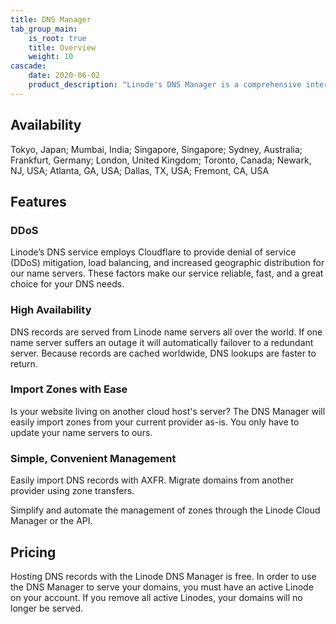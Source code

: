 ```yaml
---
title: DNS Manager
tab_group_main:
    is_root: true
    title: Overview
    weight: 10
cascade:
    date: 2020-06-02
    product_description: "Linode's DNS Manager is a comprehensive interface within the Linode Cloud Manager that gives you complete oversight of DNS records."
---
```


## Availability

Tokyo, Japan; Mumbai, India; Singapore, Singapore; Sydney, Australia; Frankfurt, Germany; London, United Kingdom; Toronto, Canada; Newark, NJ, USA; Atlanta, GA, USA; Dallas, TX, USA; Fremont, CA, USA

## Features

### DDoS

Linode’s DNS service employs Cloudflare to provide denial of service (DDoS) mitigation, load balancing, and increased geographic distribution for our name servers. These factors make our service reliable, fast, and a great choice for your DNS needs.

### High Availability

DNS records are served from Linode name servers all over the world. If one name server suffers an outage it will automatically failover to a redundant server. Because records are cached worldwide, DNS lookups are faster to return.

### Import Zones with Ease

Is your website living on another cloud host's server? The DNS Manager will easily import zones from your current provider as-is. You only have to update your name servers to ours.

### Simple, Convenient Management

Easily import DNS records with AXFR. Migrate domains from another provider using zone transfers.

Simplify and automate the management of zones through the Linode Cloud Manager or the API.

## Pricing

Hosting DNS records with the Linode DNS Manager is free. In order to use the DNS Manager to serve your domains, you must have an active Linode on your account. If you remove all active Linodes, your domains will no longer be served.
